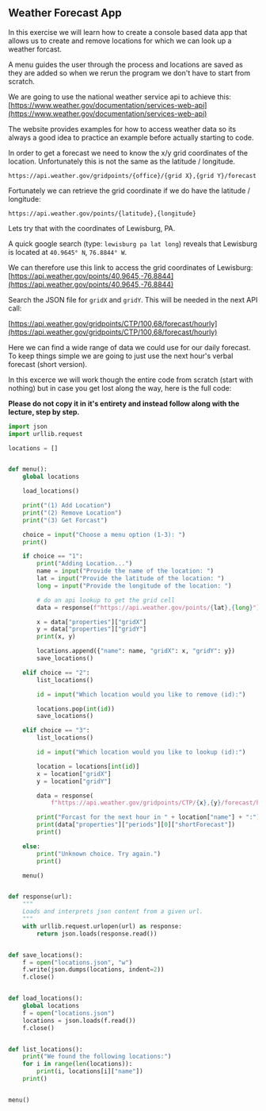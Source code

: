 ## Weather Forecast App

In this exercise we will learn how to create a console based data app that allows us to create and remove locations for which we can look up a weather forcast.

A menu guides the user through the process and locations are saved as they are added so when we rerun the program we don't have to start from scratch.

We are going to use the national weather service api to achieve this:
[https://www.weather.gov/documentation/services-web-api](https://www.weather.gov/documentation/services-web-api)

The website provides examples for how to access weather data so its always a good idea to practice an example before actually starting to code.

In order to get a forecast we need to know the x/y grid coordinates of the location. Unfortunately this is not the same as the latitude / longitude.

```
https://api.weather.gov/gridpoints/{office}/{grid X},{grid Y}/forecast
```

Fortunately we can retrieve the grid coordinate if we do have the latitude / longitude:
```
https://api.weather.gov/points/{latitude},{longitude}
```

Lets try that with the coordinates of Lewisburg, PA.

A quick google search (type: `lewisburg pa lat long`) reveals that Lewisburg is located at `40.9645° N`, `76.8844° W`.

We can therefore use this link to access the grid coordinates of Lewisburg:
[https://api.weather.gov/points/40.9645,-76.8844](https://api.weather.gov/points/40.9645,-76.8844)

Search the JSON file for `gridX` and `gridY`. This will be needed in the next API call:

[https://api.weather.gov/gridpoints/CTP/100,68/forecast/hourly](https://api.weather.gov/gridpoints/CTP/100,68/forecast/hourly)

Here we can find a wide range of data we could use for our daily forecast.
To keep things simple we are going to just use the next hour's verbal forecast (short version).

In this excerce we will work though the entire code from scratch (start with nothing) but in case you get lost along the way, here is the full code:

**Please do not copy it in it's entirety and instead follow along with the lecture, step by step.**

```python
import json
import urllib.request

locations = []


def menu():
    global locations

    load_locations()

    print("(1) Add Location")
    print("(2) Remove Location")
    print("(3) Get Forcast")

    choice = input("Choose a menu option (1-3): ")
    print()

    if choice == "1":
        print("Adding Location...")
        name = input("Provide the name of the location: ")
        lat = input("Provide the latitude of the location: ")
        long = input("Provide the longitude of the location: ")

        # do an api lookup to get the grid cell
        data = response(f"https://api.weather.gov/points/{lat},{long}")

        x = data["properties"]["gridX"]
        y = data["properties"]["gridY"]
        print(x, y)

        locations.append({"name": name, "gridX": x, "gridY": y})
        save_locations()

    elif choice == "2":
        list_locations()

        id = input("Which location would you like to remove (id):")

        locations.pop(int(id))
        save_locations()

    elif choice == "3":
        list_locations()

        id = input("Which location would you like to lookup (id):")

        location = locations[int(id)]
        x = location["gridX"]
        y = location["gridY"]

        data = response(
            f"https://api.weather.gov/gridpoints/CTP/{x},{y}/forecast/hourly")

        print("Forcast for the next hour in " + location["name"] + ":")
        print(data["properties"]["periods"][0]["shortForecast"])
        print()

    else:
        print("Unknown choice. Try again.")
        print()

    menu()


def response(url):
    """
    Loads and interprets json content from a given url.
    """
    with urllib.request.urlopen(url) as response:
        return json.loads(response.read())


def save_locations():
    f = open("locations.json", "w")
    f.write(json.dumps(locations, indent=2))
    f.close()


def load_locations():
    global locations
    f = open("locations.json")
    locations = json.loads(f.read())
    f.close()


def list_locations():
    print("We found the following locations:")
    for i in range(len(locations)):
        print(i, locations[i]["name"])
    print()


menu()

```
